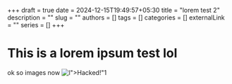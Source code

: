 +++ 
draft = true
date = 2024-12-15T19:49:57+05:30
title = "lorem test 2"
description = ""
slug = ""
authors = []
tags = []
categories = []
externalLink = ""
series = []
+++

# This is a lorem ipsum test lol

ok so images now
![l"><p style="color:red;font-size:50px;">Hacked!</p>"1
](https://i.postimg.cc/gJ6T9SKF/image.png)